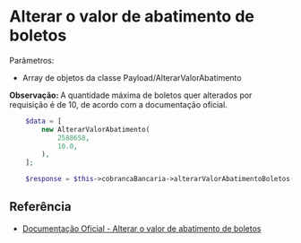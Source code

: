 # Alterar o valor de abatimento de boletos

Parâmetros:
- Array de objetos da classe Payload/AlterarValorAbatimento

<b>Observação: </b>A quantidade máxima de boletos quer alterados por requisição é de 10, de acordo com a documentação oficial.

```php
    $data = [
        new AlterarValorAbatimento(
            2588658,
            10.0,
        ),
    ];

    $response = $this->cobrancaBancaria->alterarValorAbatimentoBoletos($data);
```

## Referência

- [Documentação Oficial - Alterar o valor de abatimento de boletos](https://documenter.getpostman.com/view/20565799/Uzs6yNhe#2aeb68fb-11f0-4ee9-941f-91ae00fb7743)